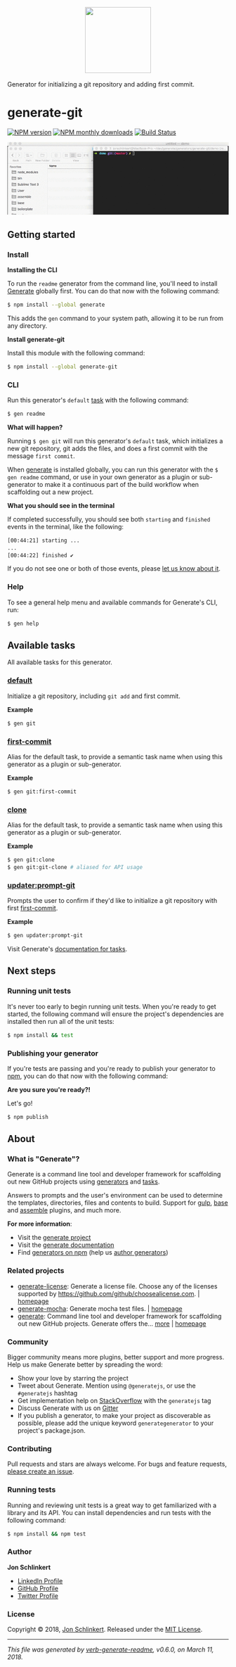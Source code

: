 <p align="center">

<a href="https://github.com/generate/generate">
<img height="150" width="150" src="https://raw.githubusercontent.com/generate/generate/master/docs/logo.png">
</a>
</p>

Generator for initializing a git repository and adding first commit.

# generate-git

[![NPM version](https://img.shields.io/npm/v/generate-git.svg?style=flat)](https://www.npmjs.com/package/generate-git) [![NPM monthly downloads](https://img.shields.io/npm/dm/generate-git.svg?style=flat)](https://npmjs.org/package/generate-git) [![Build Status](https://img.shields.io/travis/generate/generate-git.svg?style=flat)](https://travis-ci.org/generate/generate-git)

![generate-git demo](https://raw.githubusercontent.com/generate/generate-git/master/docs/demo.gif)

## Getting started

### Install

**Installing the CLI**

To run the `readme` generator from the command line, you'll need to install [Generate](https://github.com/generate/generate) globally first. You can do that now with the following command:

```sh
$ npm install --global generate
```

This adds the `gen` command to your system path, allowing it to be run from any directory.

**Install generate-git**

Install this module with the following command:

```sh
$ npm install --global generate-git
```

### CLI

Run this generator's `default` [task](https://github.com/generate/generate/blob/master/docs/tasks.md#default) with the following command:

```sh
$ gen readme
```

**What will happen?**

Running `$ gen git` will run this generator's `default` task, which initializes a new git repository, git adds the files, and does a first commit with the message `first commit`.

When [generate](https://github.com/generate/generate) is installed globally, you can run this generator with the `$ gen readme` command, or use in your own generator as a plugin or sub-generator to make it a continuous part of the build workflow when scaffolding out a new project.

**What you should see in the terminal**

If completed successfully, you should see both `starting` and `finished` events in the terminal, like the following:

```sh
[00:44:21] starting ...
...
[00:44:22] finished ✔
```

If you do not see one or both of those events, please [let us know about it](../../issues).

### Help

To see a general help menu and available commands for Generate's CLI, run:

```sh
$ gen help
```

## Available tasks

All available tasks for this generator.

### [default](generator.js#L33)

Initialize a git repository, including `git add` and first commit.

**Example**

```sh
$ gen git
```

### [first-commit](generator.js#L46)

Alias for the default task, to provide a semantic task name when using this generator as a plugin or sub-generator.

**Example**

```sh
$ gen git:first-commit
```

### [clone](generator.js#L75)

Alias for the default task, to provide a semantic task name when using this generator as a plugin or sub-generator.

**Example**

```sh
$ gen git:clone
$ gen git:git-clone # aliased for API usage
```

### [updater:prompt-git](generator.js#L109)

Prompts the user to confirm if they'd like to initialize a git repository with first [first-commit](#first-commit).

**Example**

```sh
$ gen updater:prompt-git
```

Visit Generate's [documentation for tasks](https://github.com/generate/generate/blob/master/docs/tasks.md).

## Next steps

### Running unit tests

It's never too early to begin running unit tests. When you're ready to get started, the following command will ensure the project's dependencies are installed then run all of the unit tests:

```sh
$ npm install && test
```

### Publishing your generator

If you're tests are passing and you're ready to publish your generator to [npm](https://www.npmjs.com), you can do that now with the following command:

**Are you sure you're ready?!**

Let's go!

```sh
$ npm publish
```

## About

### What is "Generate"?

Generate is a command line tool and developer framework for scaffolding out new GitHub projects using [generators](https://github.com/generate/generate/blob/master/docs/generators.md) and [tasks](https://github.com/generate/generate/blob/master/docs/tasks.md).

Answers to prompts and the user's environment can be used to determine the templates, directories, files and contents to build. Support for [gulp](http://gulpjs.com), [base](https://github.com/node-base/base) and [assemble](https://github.com/assemble/assemble) plugins, and much more.

**For more information**:

* Visit the [generate project](https://github.com/generate/generate/)
* Visit the [generate documentation](https://github.com/generate/generate/blob/master/docs/)
* Find [generators on npm](https://www.npmjs.com/browse/keyword/generate-generator) (help us [author generators](https://github.com/generate/generate/blob/master/docs/micro-generators.md))

### Related projects

* [generate-license](https://www.npmjs.com/package/generate-license): Generate a license file. Choose any of the licenses supported by https://github.com/github/choosealicense.com. | [homepage](https://github.com/generate/generate-license "Generate a license file. Choose any of the licenses supported by https://github.com/github/choosealicense.com.")
* [generate-mocha](https://www.npmjs.com/package/generate-mocha): Generate mocha test files. | [homepage](https://github.com/generate/generate-mocha "Generate mocha test files.")
* [generate](https://www.npmjs.com/package/generate): Command line tool and developer framework for scaffolding out new GitHub projects. Generate offers the… [more](https://github.com/generate/generate) | [homepage](https://github.com/generate/generate "Command line tool and developer framework for scaffolding out new GitHub projects. Generate offers the robustness and configurability of Yeoman, the expressiveness and simplicity of Slush, and more powerful flow control and composability than either.")

### Community

Bigger community means more plugins, better support and more progress. Help us make Generate better by spreading the word:

* Show your love by starring the project
* Tweet about Generate. Mention using `@generatejs`, or use the `#generatejs` hashtag
* Get implementation help on [StackOverflow](http://stackoverflow.com/questions/tagged/generate) with the `generatejs` tag
* Discuss Generate with us on [Gitter](https://gitter.im/generate/generate)
* If you publish a generator, to make your project as discoverable as possible, please add the unique keyword `generategenerator` to your project's package.json.

### Contributing

Pull requests and stars are always welcome. For bugs and feature requests, [please create an issue](../../issues/new).

### Running tests

Running and reviewing unit tests is a great way to get familiarized with a library and its API. You can install dependencies and run tests with the following command:

```sh
$ npm install && npm test
```

### Author

**Jon Schlinkert**

* [LinkedIn Profile](https://linkedin.com/in/jonschlinkert)
* [GitHub Profile](https://github.com/jonschlinkert)
* [Twitter Profile](https://twitter.com/jonschlinkert)

### License

Copyright © 2018, [Jon Schlinkert](https://github.com/jonschlinkert).
Released under the [MIT License](LICENSE).

***

_This file was generated by [verb-generate-readme](https://github.com/verbose/verb-generate-readme), v0.6.0, on March 11, 2018._
